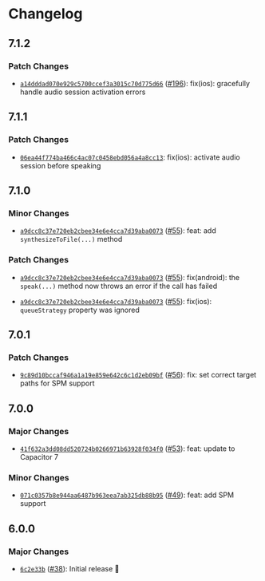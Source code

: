# Changelog

## 7.1.2

### Patch Changes

- [`a14dddad070e929c5700ccef3a3015c70d775d66`](https://github.com/capawesome-team/capacitor-plugins-sponsorware/commit/a14dddad070e929c5700ccef3a3015c70d775d66) ([#196](https://github.com/capawesome-team/capacitor-plugins-sponsorware/pull/196)): fix(ios): gracefully handle audio session activation errors

## 7.1.1

### Patch Changes

- [`06ea44f774ba466c4ac07c0458ebd056a4a8cc13`](https://github.com/capawesome-team/capacitor-plugins-sponsorware/commit/06ea44f774ba466c4ac07c0458ebd056a4a8cc13): fix(ios): activate audio session before speaking

## 7.1.0

### Minor Changes

- [`a9dcc8c37e720eb2cbee34e6e4cca7d39aba0073`](https://github.com/capawesome-team/capacitor-plugins-sponsorware/commit/a9dcc8c37e720eb2cbee34e6e4cca7d39aba0073) ([#55](https://github.com/capawesome-team/capacitor-plugins-sponsorware/pull/55)): feat: add `synthesizeToFile(...)` method

### Patch Changes

- [`a9dcc8c37e720eb2cbee34e6e4cca7d39aba0073`](https://github.com/capawesome-team/capacitor-plugins-sponsorware/commit/a9dcc8c37e720eb2cbee34e6e4cca7d39aba0073) ([#55](https://github.com/capawesome-team/capacitor-plugins-sponsorware/pull/55)): fix(android): the `speak(...)` method now throws an error if the call has failed

- [`a9dcc8c37e720eb2cbee34e6e4cca7d39aba0073`](https://github.com/capawesome-team/capacitor-plugins-sponsorware/commit/a9dcc8c37e720eb2cbee34e6e4cca7d39aba0073) ([#55](https://github.com/capawesome-team/capacitor-plugins-sponsorware/pull/55)): fix(ios): `queueStrategy` property was ignored

## 7.0.1

### Patch Changes

- [`9c89d10bccaf946a1a19e859e642c6c1d2eb09bf`](https://github.com/capawesome-team/capacitor-plugins-sponsorware/commit/9c89d10bccaf946a1a19e859e642c6c1d2eb09bf) ([#56](https://github.com/capawesome-team/capacitor-plugins-sponsorware/pull/56)): fix: set correct target paths for SPM support

## 7.0.0

### Major Changes

- [`41f632a3dd08dd520724b0266971b63928f034f0`](https://github.com/capawesome-team/capacitor-plugins-sponsorware/commit/41f632a3dd08dd520724b0266971b63928f034f0) ([#53](https://github.com/capawesome-team/capacitor-plugins-sponsorware/pull/53)): feat: update to Capacitor 7

### Minor Changes

- [`071c0357b8e944aa6487b963eea7ab325db88b95`](https://github.com/capawesome-team/capacitor-plugins-sponsorware/commit/071c0357b8e944aa6487b963eea7ab325db88b95) ([#49](https://github.com/capawesome-team/capacitor-plugins-sponsorware/pull/49)): feat: add SPM support

## 6.0.0

### Major Changes

- [`6c2e33b`](https://github.com/capawesome-team/capacitor-plugins-sponsorware/commit/6c2e33bae9f1e78b4a0570542adc8659fa3ad152) ([#38](https://github.com/capawesome-team/capacitor-plugins-sponsorware/pull/38)): Initial release 🚀
